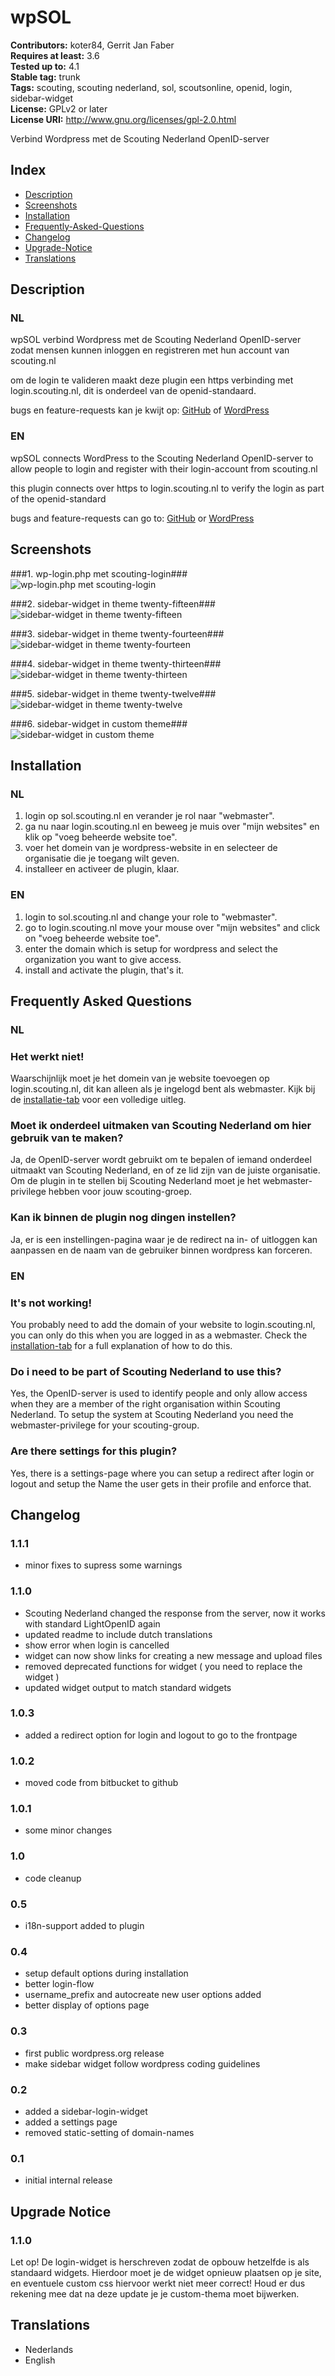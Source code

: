 # wpSOL #
**Contributors:** koter84, Gerrit Jan Faber  
**Requires at least:** 3.6  
**Tested up to:** 4.1  
**Stable tag:** trunk  
**Tags:** scouting, scouting nederland, sol, scoutsonline, openid, login, sidebar-widget  
**License:** GPLv2 or later  
**License URI:** http://www.gnu.org/licenses/gpl-2.0.html  

Verbind Wordpress met de Scouting Nederland OpenID-server

## Index ##

* [Description](#description)
* [Screenshots](#screenshots)
* [Installation](#installation)
* [Frequently-Asked-Questions](#frequently-asked-questions)
* [Changelog](#changelog)
* [Upgrade-Notice](#upgrade-notice)
* [Translations](#translations)

## Description ##

### NL

wpSOL verbind Wordpress met de Scouting Nederland OpenID-server zodat mensen kunnen inloggen en registreren met hun account van scouting.nl

om de login te valideren maakt deze plugin een https verbinding met login.scouting.nl, dit is onderdeel van de openid-standaard.

bugs en feature-requests kan je kwijt op: [GitHub](https://github.com/koter84/wpSOL/issues) of [WordPress](https://wordpress.org/support/plugin/wpsol)

### EN

wpSOL connects WordPress to the Scouting Nederland OpenID-server to allow people to login and register with their login-account from scouting.nl

this plugin connects over https to login.scouting.nl to verify the login as part of the openid-standard

bugs and feature-requests can go to: [GitHub](https://github.com/koter84/wpSOL/issues) or [WordPress](https://wordpress.org/support/plugin/wpsol)

## Screenshots ##

###1. wp-login.php met scouting-login###
![wp-login.php met scouting-login](https://ps.w.org/wpsol/assets/screenshot-1.png?rev=150311020955)

###2. sidebar-widget in theme twenty-fifteen###
![sidebar-widget in theme twenty-fifteen](https://ps.w.org/wpsol/assets/screenshot-2.png?rev=150311020955)

###3. sidebar-widget in theme twenty-fourteen###
![sidebar-widget in theme twenty-fourteen](https://ps.w.org/wpsol/assets/screenshot-3.png?rev=150311020955)

###4. sidebar-widget in theme twenty-thirteen###
![sidebar-widget in theme twenty-thirteen](https://ps.w.org/wpsol/assets/screenshot-4.png?rev=150311020955)

###5. sidebar-widget in theme twenty-twelve###
![sidebar-widget in theme twenty-twelve](https://ps.w.org/wpsol/assets/screenshot-5.png?rev=150311020955)

###6. sidebar-widget in custom theme###
![sidebar-widget in custom theme](https://ps.w.org/wpsol/assets/screenshot-6.png?rev=150311020955)


## Installation ##

### NL

1. login op sol.scouting.nl en verander je rol naar "webmaster".
1. ga nu naar login.scouting.nl en beweeg je muis over "mijn websites" en klik op "voeg beheerde website toe".
1. voer het domein van je wordpress-website in en selecteer de organisatie die je toegang wilt geven.
1. installeer en activeer de plugin, klaar.

### EN

1. login to sol.scouting.nl and change your role to "webmaster". 
1. go to login.scouting.nl move your mouse over "mijn websites" and click on "voeg beheerde website toe".
1. enter the domain which is setup for wordpress and select the organization you want to give access.
1. install and activate the plugin, that's it.

## Frequently Asked Questions ##

### NL

### Het werkt niet! ###

Waarschijnlijk moet je het domein van je website toevoegen op login.scouting.nl, dit kan alleen als je ingelogd bent als webmaster.
Kijk bij de [installatie-tab](https://wordpress.org/plugins/wpsol/installation/) voor een volledige uitleg.

### Moet ik onderdeel uitmaken van Scouting Nederland om hier gebruik van te maken? ###

Ja, de OpenID-server wordt gebruikt om te bepalen of iemand onderdeel uitmaakt van Scouting Nederland, en of ze lid zijn van de juiste organisatie.
Om de plugin in te stellen bij Scouting Nederland moet je het webmaster-privilege hebben voor jouw scouting-groep.

### Kan ik binnen de plugin nog dingen instellen? ###

Ja, er is een instellingen-pagina waar je de redirect na in- of uitloggen kan aanpassen en de naam van de gebruiker binnen wordpress kan forceren.

### EN

### It's not working! ###

You probably need to add the domain of your website to login.scouting.nl, you can only do this when you are logged in as a webmaster.
Check the [installation-tab](https://wordpress.org/plugins/wpsol/installation/) for a full explanation of how to do this.

### Do i need to be part of Scouting Nederland to use this? ###

Yes, the OpenID-server is used to identify people and only allow access when they are a member of the right organisation within Scouting Nederland.
To setup the system at Scouting Nederland you need the webmaster-privilege for your scouting-group.

### Are there settings for this plugin? ###

Yes, there is a settings-page where you can setup a redirect after login or logout and setup the Name the user gets in their profile and enforce that.

## Changelog ##

### 1.1.1 ###
* minor fixes to supress some warnings

### 1.1.0 ###
* Scouting Nederland changed the response from the server, now it works with standard LightOpenID again
* updated readme to include dutch translations
* show error when login is cancelled
* widget can now show links for creating a new message and upload files
* removed deprecated functions for widget ( you need to replace the widget )
* updated widget output to match standard widgets

### 1.0.3 ###
* added a redirect option for login and logout to go to the frontpage

### 1.0.2 ###
* moved code from bitbucket to github

### 1.0.1 ###
* some minor changes

### 1.0 ###
* code cleanup

### 0.5 ###
* i18n-support added to plugin

### 0.4 ###
* setup default options during installation
* better login-flow
* username_prefix and autocreate new user options added
* better display of options page

### 0.3 ###
* first public wordpress.org release
* make sidebar widget follow wordpress coding guidelines

### 0.2 ###
* added a sidebar-login-widget
* added a settings page
* removed static-setting of domain-names

### 0.1 ###
* initial internal release

## Upgrade Notice ##

### 1.1.0 ###
Let op! De login-widget is herschreven zodat de opbouw hetzelfde is als standaard widgets.
Hierdoor moet je de widget opnieuw plaatsen op je site, en eventuele custom css hiervoor werkt niet meer correct!
Houd er dus rekening mee dat na deze update je je custom-thema moet bijwerken.

## Translations ##

* Nederlands
* English


